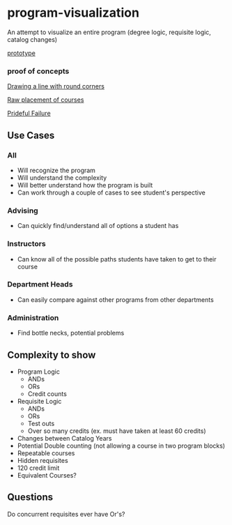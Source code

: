 # program-visualization
An attempt to visualize an entire program (degree logic, requisite logic, catalog changes)

[prototype](/prototype.pdf)

### proof of concepts
[Drawing a line with round corners](/experiments/arc.html)

[Raw placement of courses](/copout/index.html)

[Prideful Failure](/experiments/failure.2.html)

## Use Cases

### All
- Will recognize the program
- Will understand the complexity
- Will better understand how the program is built
- Can work through a couple of cases to see student's perspective

### Advising
- Can quickly find/understand all of options a student has

### Instructors
- Can know all of the possible paths students have taken to get to their course

### Department Heads
- Can easily compare against other programs from other departments

### Administration
- Find bottle necks, potential problems

## Complexity to show
  
- Program Logic
  - ANDs
  - ORs
  - Credit counts
- Requisite Logic
  - ANDs
  - ORs
  - Test outs
  - Over so many credits (ex. must have taken at least 60 credits)
- Changes between Catalog Years
- Potential Double counting (not allowing a course in two program blocks)
- Repeatable courses
- Hidden requisites
- 120 credit limit
- Equivalent Courses?

## Questions
Do concurrent requisites ever have Or's?
